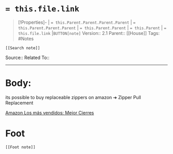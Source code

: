 # `= this.file.link`
>[!Properties]- | `= this.Parent.Parent.Parent.Parent` |  `= this.Parent.Parent.Parent` | `= this.Parent.Parent` | `= this.Parent` | `= this.file.link` |`BUTTON[note]` 
>Version:: 2.1
>Parent:: [[House]]
>Tags: #Notes
```meta-bind-embed
[[Search note]]
```
Source::
Related To::
***
# Body:


its possible to buy replaceable zippers on amazon ➔ Zipper Pull Replacement

[Amazon Los más vendidos: Mejor Cierres](https://www.amazon.com/Best-Sellers-Zippers/zgbs/arts-crafts/2933767011)




# Foot
```meta-bind-embed
[[Foot note]]
``` 